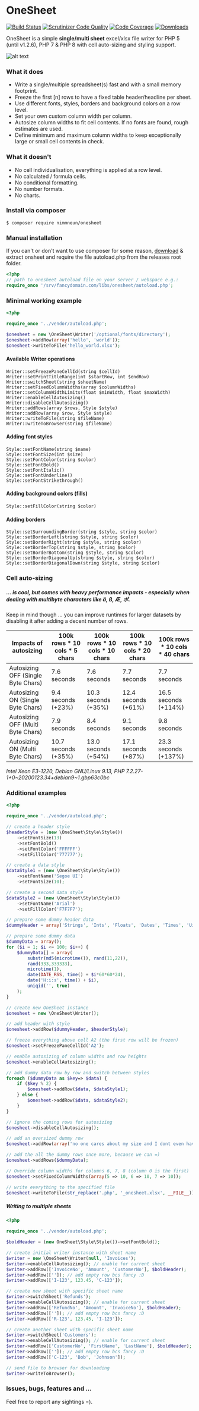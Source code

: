 # OneSheet

[![Build Status](https://travis-ci.org/nimmneun/onesheet.svg?branch=master)](https://travis-ci.org/nimmneun/onesheet)
[![Scrutinizer Code Quality](https://scrutinizer-ci.com/g/nimmneun/onesheet/badges/quality-score.png?b=master)](https://scrutinizer-ci.com/g/nimmneun/onesheet/?branch=master)
[![Code Coverage](https://scrutinizer-ci.com/g/nimmneun/onesheet/badges/coverage.png?b=master)](https://scrutinizer-ci.com/g/nimmneun/onesheet/?branch=master)
[![Downloads](https://img.shields.io/packagist/dm/nimmneun/onesheet)](https://img.shields.io/packagist/dm/nimmneun/onesheet)


OneSheet is a simple **single/multi sheet** excel/xlsx file writer for PHP 5 (until v1.2.6), PHP 7 & PHP 8 with cell auto-sizing and styling support.

![alt text](autosizing_excel_screencap.png "OneSheet excel output example")

### What it does
- Write a single/multiple spreadsheet(s) fast and with a small memory footprint.
- Freeze the first [n] rows to have a fixed table header/headline per sheet.
- Use different fonts, styles, borders and background colors on a row level.
- Set your own custom column width per column.
- Autosize column widths to fit cell contents. If no fonts are found, rough estimates are used.
- Define minimum and maximum column widths to keep exceptionally large or small cell contents in check.

### What it doesn't
- No cell individualisation, everything is applied at a row level.
- No calculated / formula cells.
- No conditional formatting.
- No number formats.
- No charts.

### Install via composer
```
$ composer require nimmneun/onesheet
```

### Manual installation
If you can't or don't want to use composer for some reason,
[download](https://github.com/nimmneun/onesheet/releases/latest) & extract onsheet and require the file autoload.php from the releases root folder.
```php
<?php
// path to onesheet autoload file on your server / webspace e.g.:
require_once '/srv/fancydomain.com/libs/onesheet/autoload.php';
```

### Minimal working example
```php
<?php

require_once '../vendor/autoload.php';

$onesheet = new \OneSheet\Writer('/optional/fonts/directory');
$onesheet->addRow(array('hello', 'world'));
$onesheet->writeToFile('hello_world.xlsx');
```

#### Available Writer operations
```
Writer::setFreezePaneCellId(string $cellId)
Writer::setPrintTitleRange(int $startRow, int $endRow)
Writer::switchSheet(string $sheetName)
Writer::setFixedColumnWidths(array $columnWidths)
Writer::setColumnWidthLimits(float $minWidth, float $maxWidth)
Writer::enableCellAutosizing()
Writer::disableCellAutosizing()
Writer::addRows(array $rows, Style $style)
Writer::addRow(array $row, Style $style)
Writer::writeToFile(string $fileName)
Writer::writeToBrowser(string $fileName)
```

#### Adding font styles
```
Style::setFontName(string $name)
Style::setFontSize(int $size)
Style::setFontColor(string $color)
Style::setFontBold()
Style::setFontItalic()
Style::setFontUnderline()
Style::setFontStrikethrough()
```
#### Adding background colors (fills)
```
Style::setFillColor(string $color)
```

#### Adding borders
```
Style::setSurroundingBorder(string $style, string $color)
Style::setBorderLeft(string $style, string $color)
Style::setBorderRight(string $style, string $color)
Style::setBorderTop(string $style, string $color)
Style::setBorderBottom(string $style, string $color)
Style::setBorderDiagonalUp(string $style, string $color)
Style::setBorderDiagonalDown(string $style, string $color)
```

### Cell auto-sizing
##### ... is cool, but comes with heavy performance impacts - especially when dealing with multibyte characters like ä, ß, Æ, ポ.
Keep in mind though ... you can improve runtimes for larger datasets by disabling it after adding a decent number of rows.

| Impacts of autosizing                 | 100k rows * 10 cols * 5 chars | 100k rows * 10 cols * 10 chars | 100k rows * 10 cols * 20 chars | 100k rows * 10 cols * 40 chars |
| ------------------------------------- | ----------------------------- | ------------------------------ | ------------------------------ | ------------------------------ |
| Autosizing OFF (Single Byte Chars)    | 7.6 seconds                   | 7.6 seconds                    | 7.7 seconds                    | 7.7 seconds                    |
| Autosizing ON  (Single Byte Chars)    | 9.4 seconds (+23%)            | 10.3 seconds (+35%)            | 12.4 seconds (+61%)            | 16.5 seconds (+114%)           |
| Autosizing OFF (Multi Byte Chars)     | 7.9 seconds                   | 8.4 seconds                    | 9.1 seconds                    | 9.8 seconds                    |
| Autosizing ON  (Multi Byte Chars)     | 10.7 seconds (+35%)           | 13.0 seconds (+54%)            | 17.1 seconds (+87%)            | 23.3 seconds (+137%)           |

*Intel Xeon E3-1220, Debian GNU/Linux 9.13, PHP 7.2.27-1+0~20200123.34+debian9~1.gbp63c0bc* 

### Additional examples
```php
<?php

require_once '../vendor/autoload.php';

// create a header style
$headerStyle = (new \OneSheet\Style\Style())
    ->setFontSize(13)
    ->setFontBold()
    ->setFontColor('FFFFFF')
    ->setFillColor('777777');

// create a data style
$dataStyle1 = (new \OneSheet\Style\Style())
    ->setFontName('Segoe UI')
    ->setFontSize(10);

// create a second data style
$dataStyle2 = (new \OneSheet\Style\Style())
    ->setFontName('Arial')
    ->setFillColor('F7F7F7');

// prepare some dummy header data
$dummyHeader = array('Strings', 'Ints', 'Floats', 'Dates', 'Times', 'Uids');

// prepare some dummy data
$dummyData = array();
for ($i = 1; $i <= 100; $i++) {
    $dummyData[] = array(
        substr(md5(microtime()), rand(11,22)),
        rand(333,333333),
        microtime(1),
        date(DATE_RSS, time() + $i*60*60*24),
        date('H:i:s', time() + $i),
        uniqid('', true)
    );
}

// create new OneSheet instance
$onesheet = new \OneSheet\Writer();

// add header with style
$onesheet->addRow($dummyHeader, $headerStyle);

// freeze everything above cell A2 (the first row will be frozen)
$onesheet->setFreezePaneCellId('A2');

// enable autosizing of column widths and row heights
$onesheet->enableCellAutosizing();

// add dummy data row by row and switch between styles
foreach ($dummyData as $key=> $data) {
    if ($key % 2) {
        $onesheet->addRow($data, $dataStyle1);
    } else {
        $onesheet->addRow($data, $dataStyle2);
    }
}

// ignore the coming rows for autosizing
$onesheet->disableCellAutosizing();

// add an oversized dummy row
$onesheet->addRow(array('no one cares about my size and I dont even have a special style!'));

// add the all the dummy rows once more, because we can =)
$onesheet->addRows($dummyData);

// Override column widths for columns 6, 7, 8 (column 0 is the first)
$onesheet->setFixedColumnWidths(array(5 => 10, 6 => 10, 7 => 10));

// write everything to the specified file
$onesheet->writeToFile(str_replace('.php', '_onesheet.xlsx', __FILE__));
```

##### Writing to multiple sheets
```php
<?php

require_once '../vendor/autoload.php';

$boldHeader = (new OneSheet\Style\Style())->setFontBold();

// create initial writer instance with sheet name
$writer = new \OneSheet\Writer(null, 'Invoices');
$writer->enableCellAutosizing(); // enable for current sheet
$writer->addRow(['InvoiceNo', 'Amount', 'CustomerNo'], $boldHeader);
$writer->addRow(['']); // add empty row bcs fancy :D
$writer->addRow(['I-123', 123.45, 'C-123']);

// create new sheet with specific sheet name
$writer->switchSheet('Refunds');
$writer->enableCellAutosizing(); // enable for current sheet
$writer->addRow(['RefundNo', 'Amount', 'InvoiceNo'], $boldHeader);
$writer->addRow(['']); // add empty row bcs fancy :D
$writer->addRow(['R-123', 123.45, 'I-123']);

// create another sheet with specific sheet name
$writer->switchSheet('Customers');
$writer->enableCellAutosizing(); // enable for current sheet
$writer->addRow(['CustomerNo', 'FirstName', 'LastName'], $boldHeader);
$writer->addRow(['']); // add empty row bcs fancy :D
$writer->addRow(['C-123', 'Bob', 'Johnson']);

// send file to browser for downloading 
$writer->writeToBrowser();
```

### Issues, bugs, features and ...
Feel free to report any sightings =).
